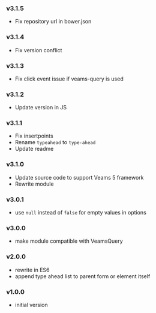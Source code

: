 ### v3.1.5
- Fix repository url in bower.json

### v3.1.4
- Fix version conflict

### v3.1.3
- Fix click event issue if veams-query is used

### v3.1.2
- Update version in JS

### v3.1.1
- Fix insertpoints
- Rename `typeahead` to `type-ahead`
- Update readme

### v3.1.0
- Update source code to support Veams 5 framework
- Rewrite module

### v3.0.1
- use `null` instead of `false` for empty values in options

### v3.0.0
- make module compatible with VeamsQuery

### v2.0.0
- rewrite in ES6
- append type ahead list to parent form or element itself

### v1.0.0
- initial version